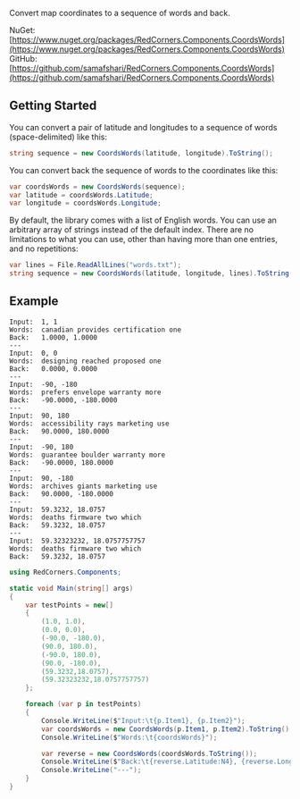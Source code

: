 Convert map coordinates to a sequence of words and back.

NuGet: [https://www.nuget.org/packages/RedCorners.Components.CoordsWords](https://www.nuget.org/packages/RedCorners.Components.CoordsWords)
GitHub: [https://github.com/samafshari/RedCorners.Components.CoordsWords](https://github.com/samafshari/RedCorners.Components.CoordsWords)

## Getting Started

You can convert a pair of latitude and longitudes to a sequence of words (space-delimited) like this:

```c#
string sequence = new CoordsWords(latitude, longitude).ToString();
```

You can convert back the sequence of words to the coordinates like this:

```c#
var coordsWords = new CoordsWords(sequence);
var latitude = coordsWords.Latitude;
var longitude = coordsWords.Longitude;
```

By default, the library comes with a list of English words. You can use an arbitrary array of strings instead of the default index. There are no limitations to what you can use, other than having more than one entries, and no repetitions:

```c#
var lines = File.ReadAllLines("words.txt");
string sequence = new CoordsWords(latitude, longitude, lines).ToString();
```

## Example

```
Input:  1, 1
Words:  canadian provides certification one
Back:   1.0000, 1.0000
---
Input:  0, 0
Words:  designing reached proposed one
Back:   0.0000, 0.0000
---
Input:  -90, -180
Words:  prefers envelope warranty more
Back:   -90.0000, -180.0000
---
Input:  90, 180
Words:  accessibility rays marketing use
Back:   90.0000, 180.0000
---
Input:  -90, 180
Words:  guarantee boulder warranty more
Back:   -90.0000, 180.0000
---
Input:  90, -180
Words:  archives giants marketing use
Back:   90.0000, -180.0000
---
Input:  59.3232, 18.0757
Words:  deaths firmware two which
Back:   59.3232, 18.0757
---
Input:  59.32323232, 18.0757757757
Words:  deaths firmware two which
Back:   59.3232, 18.0757
```

```c#
using RedCorners.Components;

static void Main(string[] args)
{
    var testPoints = new[]
    {
        (1.0, 1.0),
        (0.0, 0.0),
        (-90.0, -180.0),
        (90.0, 180.0),
        (-90.0, 180.0),
        (90.0, -180.0),
        (59.3232,18.0757),
        (59.32323232,18.0757757757)
    };

    foreach (var p in testPoints)
    {
        Console.WriteLine($"Input:\t{p.Item1}, {p.Item2}");
        var coordsWords = new CoordsWords(p.Item1, p.Item2).ToString();
        Console.WriteLine($"Words:\t{coordsWords}");

        var reverse = new CoordsWords(coordsWords.ToString());
        Console.WriteLine($"Back:\t{reverse.Latitude:N4}, {reverse.Longitude:N4}");
        Console.WriteLine("---");
    }
}
```